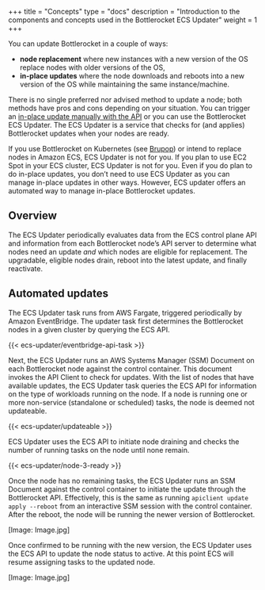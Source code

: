 +++
title = "Concepts"
type = "docs"
description = "Introduction to the components and concepts used in the Bottlerocket ECS Updater" 
weight = 1
+++

You can update Bottlerocket in a couple of ways:

* **node replacement** where new instances with a new version of the OS replace nodes with older versions of the OS,
* **in-place updates** where the node downloads and reboots into a new version of the OS while maintaining the same instance/machine.

There is no single preferred nor advised method to update a node; both methods have pros and cons depending on your situation.
You can trigger an [in-place update manually with the API](http://localhost:1313/en/os/1.19.x/update/methods/in-place/#apiclient-commands) or you can use the Bottlerocket ECS Updater.
The ECS Updater is a service that checks for (and applies) Bottlerocket updates when your nodes are ready.

If you use Bottlerocket on Kubernetes (see [Brupop](https://bottlerocket.dev/en/brupop/)) or intend to replace nodes in Amazon ECS, ECS Updater is not for you.
If you plan to use EC2 Spot in your ECS cluster, ECS Updater is not for you.
Even if you do plan to do in-place updates, you don’t need to use ECS Updater as you can manage in-place updates in other ways.
However, ECS updater offers an automated way to manage in-place Bottlerocket updates.

## Overview

The ECS Updater periodically evaluates data from the ECS control plane API and information from each Bottlerocket node’s API server to determine what nodes need an update *and* which nodes are eligible for replacement.
The upgradable, eligible nodes drain, reboot into the latest update, and finally reactivate.

## Automated updates

The ECS Updater task runs from AWS Fargate, triggered periodically by Amazon EventBridge.
The updater task first determines the Bottlerocket nodes in a given cluster by querying the ECS API.

{{< ecs-updater/eventbridge-api-task >}}

Next, the ECS Updater runs an AWS Systems Manager (SSM) Document on each Bottlerocket node against the control container.
This document invokes the API Client to check for updates.
With the list of nodes that have available updates, the ECS Updater task queries the ECS API for information on the type of workloads running on the node.
If a node is running one or more non-service (standalone or scheduled) tasks, the node is deemed not updateable.

{{< ecs-updater/updateable >}}


ECS Updater uses the ECS API to initiate node draining and checks the number of running tasks on the node until none remain.

{{< ecs-updater/node-3-ready >}}

Once the node has no remaining tasks, the ECS Updater runs an SSM Document against the control container to initiate the update through the Bottlerocket API.
Effectively, this is the same as running  `apiclient update apply --reboot`  from an interactive SSM session with the control container.
After the reboot, the node will be running the newer version of Bottlerocket.

[Image: Image.jpg]

Once confirmed to be running with the new version, the ECS Updater uses the ECS API to update the node status to active.
At this point ECS will resume assigning tasks to the updated node.

[Image: Image.jpg]
